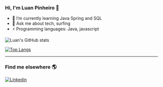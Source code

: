 ### Hi, I'm Luan Pinheiro 👋

- 🌱 I’m currently learning Java Spring and SQL
- 💬 Ask me about tech, surfing
- ⚡ Programming languages: Java, javascript

![Luan's GitHub stats](https://github-readme-stats.vercel.app/api?username=lluanps&show_icons=true&theme=radical)

[![Top Langs](https://github-readme-stats.vercel.app/api/top-langs/?username=lluanps&layout=compact)](https://github.com/lluanps/github-readme-stats)

<hr>

### Find me elsewhere 🌎

[![Linkedin](https://img.shields.io/badge/LinkedIn-0077B5?style=for-the-badge&logo=linkedin&logoColor=white
)](https://www.linkedin.com/in/lluanps/)



<!--
**lluanps/lluanps** is a ✨ _special_ ✨ repository because its `README.md` (this file) appears on your GitHub profile.

Here are some ideas to get you started:

- 🔭 I’m currently working on ...
- 🌱 I’m currently learning ...
- 👯 I’m looking to collaborate on ...
- 🤔 I’m looking for help with ...
- 💬 Ask me about ...
- 📫 How to reach me: ...
- 😄 Pronouns: ...
- ⚡ Fun fact: ...
-->
